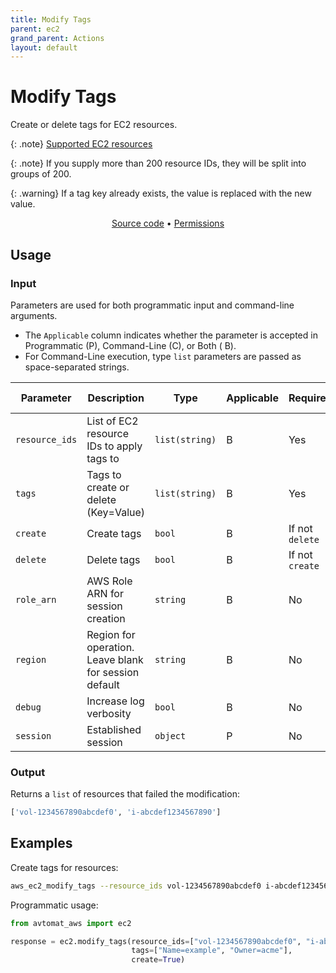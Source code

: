 ```yaml
---
title: Modify Tags
parent: ec2
grand_parent: Actions
layout: default
---
```


# Modify Tags

Create or delete tags for EC2 resources.<br/>

{: .note}
<a href="https://docs.aws.amazon.com/AWSEC2/latest/UserGuide/Using_Tags.html#tag-resources" target="_blank">Supported EC2 resources</a>

{: .note}
If you supply more than 200 resource IDs, they will be split into groups of 200.

{: .warning}
If a tag key already exists, the value is replaced with the new value.

<p align="center">
   <a href="/avtomat_aws/ec2/modify_tags.py">Source code</a> •
   <a href="/permissions/ec2/modify_tags">Permissions</a>
</p>

## Usage

### Input

Parameters are used for both programmatic input and command-line arguments.<br/>

- The `Applicable` column indicates whether the parameter is accepted in Programmatic (P), Command-Line (C), or Both (
  B).<br/>
- For Command-Line execution, type `list` parameters are passed as space-separated strings.

| Parameter      | Description                                           | Type           | Applicable | Required        | Default Value   |
|----------------|-------------------------------------------------------|----------------|------------|-----------------|-----------------|
| `resource_ids` | List of EC2 resource IDs to apply tags to             | `list(string)` | B          | Yes             | None            |
| `tags`         | Tags to create or delete (Key=Value)                  | `list(string)` | B          | Yes             | None            |
| `create`       | Create tags                                           | `bool`         | B          | If not `delete` | False           |
| `delete`       | Delete tags                                           | `bool`         | B          | If not `create` | False           |
| `role_arn`     | AWS Role ARN for session creation                     | `string`       | B          | No              | None            |
| `region`       | Region for operation. Leave blank for session default | `string`       | B          | No              | Session Default |
| `debug`        | Increase log verbosity                                | `bool`         | B          | No              | False           |
| `session`      | Established session                                   | `object`       | P          | No              | None            |                           |

### Output

Returns a `list` of resources that failed the modification:

```python
['vol-1234567890abcdef0', 'i-abcdef1234567890']
```

## Examples

Create tags for resources:

```bash
aws_ec2_modify_tags --resource_ids vol-1234567890abcdef0 i-abcdef1234567890 --tags Name=example Owner=acme --create
```

Programmatic usage:

```python
from avtomat_aws import ec2

response = ec2.modify_tags(resource_ids=["vol-1234567890abcdef0", "i-abcdef1234567890"],
                           tags=["Name=example", "Owner=acme"],
                           create=True)
```
